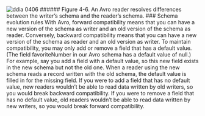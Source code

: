 ![ddia 0406](assets/ddia_0406.png) ###### Figure 4-6. An Avro reader resolves differences between the writer’s schema and the reader’s schema. ### Schema evolution rules With Avro, forward compatibility means that you can have a new version of the schema as writer and
an old version of the schema as reader. Conversely, backward compatibility means that you can have a
new version of the schema as reader and an old version as writer. To maintain compatibility, you may only add or remove a field that has a default value. (The field
favoriteNumber in our Avro schema has a default value of null.) For example, say you add a
field with a default value, so this new field exists in the new schema but not the old one. When a
reader using the new schema reads a record written with the old schema, the default value is filled
in for the missing field. If you were to add a field that has no default value, new readers wouldn’t be able to read data
written by old writers, so you would break backward compatibility. If you were to remove a field
that has no default value, old readers wouldn’t be able to read data written by new writers, so you
would break forward compatibility.